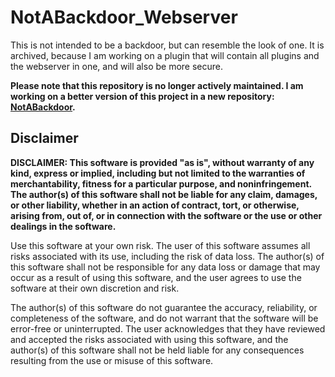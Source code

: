 # NotABackdoor_Webserver

This is not intended to be a backdoor, but can resemble the look of one.
It is archived, because I am working on a plugin that will contain all plugins and the webserver in one, and will also be more secure.

**Please note that this repository is no longer actively maintained. I am working on a better version of this project in a new repository: [NotABackdoor](https://github.com/LianJordaan/NotABackdoor).**

## Disclaimer

**DISCLAIMER: This software is provided "as is", without warranty of any kind, express or implied, including but not limited to the warranties of merchantability, fitness for a particular purpose, and noninfringement. The author(s) of this software shall not be liable for any claim, damages, or other liability, whether in an action of contract, tort, or otherwise, arising from, out of, or in connection with the software or the use or other dealings in the software.**

Use this software at your own risk. The user of this software assumes all risks associated with its use, including the risk of data loss. The author(s) of this software shall not be responsible for any data loss or damage that may occur as a result of using this software, and the user agrees to use the software at their own discretion and risk.

The author(s) of this software do not guarantee the accuracy, reliability, or completeness of the software, and do not warrant that the software will be error-free or uninterrupted. The user acknowledges that they have reviewed and accepted the risks associated with using this software, and the author(s) of this software shall not be held liable for any consequences resulting from the use or misuse of this software.
